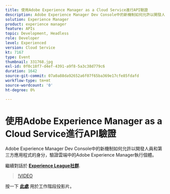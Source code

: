 ```yaml
---
title: 使用Adobe Experience Manager as a Cloud Service進行API驗證
description: Adobe Experience Manager Dev Console中的新機制如何允許以開發人員和第三方應用程式的身分，驗證雲端中的Adobe Experience Manager執行個體。 此工作階段屬於Adobe Developers Live內容事件的一部分。
solution: Experience Manager
product: experience manager
feature: APIs
topic: Development, Headless
role: Developer
level: Experienced
version: Cloud Service
kt: 7167
type: Event
thumbnail: 331768.jpg
exl-id: 0f0c18f7-d4ef-4391-a9f8-5a3c38d779c6
duration: 1642
source-git-commit: 07a0a88da92652a6f07f65ba369e17cfe85fdafd
workflow-type: tm+mt
source-wordcount: '0'
ht-degree: 0%

---
```


# 使用Adobe Experience Manager as a Cloud Service進行API驗證

Adobe Experience Manager Dev Console中的新機制如何允許以開發人員和第三方應用程式的身分，驗證雲端中的Adobe Experience Manager執行個體。

繼續對話於 **[Experience League社群](https://adobe.ly/36Yd3v6)**.

>[!VIDEO](https://video.tv.adobe.com/v/331768/?quality=12&learn=on&hidetitle=true)

按一下 **[此處](/help/adobe-developers-live/assets/api-authentication.pdf)** 用於工作階段投影片。
